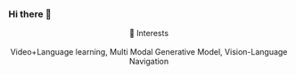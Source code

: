 ### Hi there 👋


<center> 👼 Interests </center>  
<br>
<center> Video+Language learning, Multi Modal Generative Model, Vision-Language Navigation </center>

